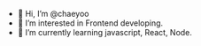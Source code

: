 - 👋 Hi, I’m @chaeyoo
- 👀 I’m interested in Frontend developing.
- 🌱 I’m currently learning javascript, React, Node.


<!---
chaeyoo/chaeyoo is a ✨ special ✨ repository because its `README.md` (this file) appears on your GitHub profile.
You can click the Preview link to take a look at your changes.
--->
